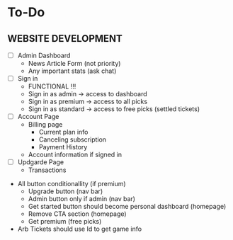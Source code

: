 # To-Do

## WEBSITE DEVELOPMENT
- [ ] Admin Dashboard
    - News Article Form (not priority)
    - Any important stats (ask chat)
- [ ] Sign in
    - FUNCTIONAL !!!
    - Sign in as admin -> access to dashboard
    - Sign in as premium -> access to all picks
    - Sign in as standard -> access to free picks (settled tickets)
- [ ] Account Page
    - Billing page
        - Current plan info
        - Canceling subscription
        - Payment History
    - Account information if signed in
- [ ] Updgarde Page
    - Transactions
- All button conditionallity (if premium)
    - Upgrade button (nav bar)
    - Admin button only if admin (nav bar)
    - Get started button should become personal dashboard (homepage)
    - Remove CTA section (homepage)
    - Get premium (free picks)
- Arb Tickets should use Id to get game info

